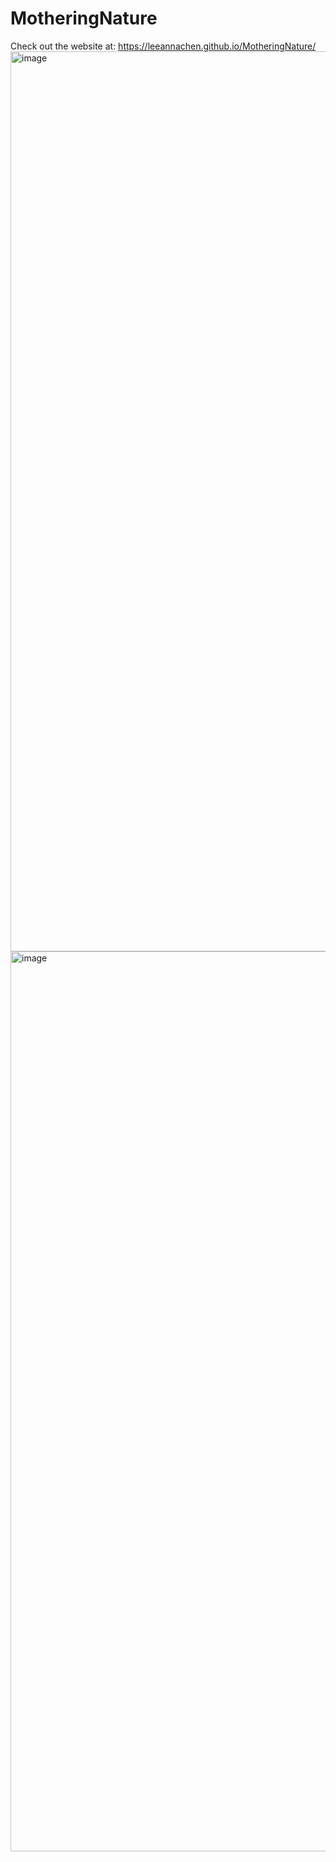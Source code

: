 # MotheringNature 

Check out the website at: https://leeannachen.github.io/MotheringNature/
<img width="1440" alt="image" src="https://user-images.githubusercontent.com/51209872/165205413-9846710d-5350-4d37-b57f-11a4994f059e.png">
<img width="1440" alt="image" src="https://user-images.githubusercontent.com/51209872/165205460-8347199a-7bc6-4b53-bbe2-251cddd174d5.png">
